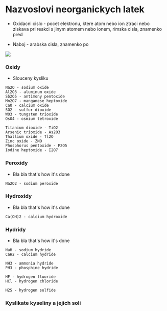 # Nazvoslovi neorganickych latek

+ Oxidacni cislo - pocet elektronu, ktere atom nebo ion ztraci nebo ziskava pri reakci s jinym atomem nebo ionem, rimska cisla, znamenko pred

+ Naboj - arabska cisla, znamenko po

<img src="https://upload.wikimedia.org/wikipedia/commons/thumb/0/03/Simple_Periodic_Table_Chart-blocks.svg/2880px-Simple_Periodic_Table_Chart-blocks.svg.png">

### Oxidy

+ Slouceny kysliku

```
Na2O - sodium oxide
Al2O3 - aluminum oxide
Sb2O5 - antimony pentoxide
Mn2O7 - manganese heptoxide
CaO - calcium oxide
SO2 - sulfur dioxide
WO3 - tungsten trioxide
OsO4 - osmium tetroxide
```

```
Titanium dioxide - TiO2
Arsenic trioxide - As2O3
Thallium oxide - Tl2O
Zinc oxide - ZNO 
Phosphorus pentoxide - P2O5
Iodine heptoxide - I2O7
```

### Peroxidy

+ Bla bla that's how it's done

```
Na2O2 - sodium peroxide

```

### Hydroxidy

+ Bla bla that's how it's done

```
Ca(OH)2 - calcium hydroxide
```

### Hydridy

+ Bla bla that's how it's done

```
NaH - sodium hydride
CaH2 - calcium hydride

NH3 - ammonia hydride
PH3 - phosphine hydride

HF - hydrogen fluoride
HCl - hydrogen chloride

H2S - hydrogen sulfide
```

### Kyslikate kyseliny a jejich soli

